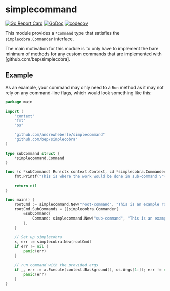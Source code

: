 # simplecommand

[![Go Report Card](https://goreportcard.com/badge/github.com/andrewheberle/simplecommand)](https://goreportcard.com/report/github.com/andrewheberle/simplecommand)
[![GoDoc](https://godoc.org/github.com/andrewheberle/simplecommand?status.svg)](https://godoc.org/github.com/andrewheberle/simplecommand)
[![codecov](https://codecov.io/gh/andrewheberle/simplecommand/graph/badge.svg?token=JEFWB2U0GY)](https://codecov.io/gh/andrewheberle/simplecommand)

This module provides a `*Command` type that satisfies the `simplecobra.Commander` interface.

The main motivation for this module is to only have to implement the bare minimum of methods for any custom commands that are implemented with [github.com/bep/simplecobra].

## Example

As an example, your command may only need to a `Run` method as it may not rely on any command-line flags, which would look something like this:

```go
package main

import (
    "context"
    "fmt"
    "os"
    
    "github.com/andrewheberle/simplecommand"
    "github.com/bep/simplecobra"
)

type subCommand struct {
    *simplecommand.Command
}

func (c *subCommand) Run(ctx context.Context, cd *simplecobra.Commandeer, args []string) error {
    fmt.Printf("This is where the work would be done in sub-command \"%s\" for \"%s\"\n", c.Name(), cd.Root.Command.Name())

    return nil
}

func main() {
    rootCmd := simplecommand.New("root-command", "This is an example root-command")
    rootCmd.SubCommands = []simplecobra.Commander{
        &subCommand{
            Command: simplecommand.New("sub-command", "This is an example sub-command"),
        },
    }

    // Set up simplecobra
	x, err := simplecobra.New(rootCmd)
	if err != nil {
		panic(err)
	}

    // run command with the provided args
	if _, err := x.Execute(context.Background(), os.Args[1:]); err != nil {
		panic(err)
	}
}
```
